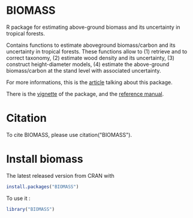 # BIOMASS

R package for estimating above-ground biomass and its uncertainty in tropical forests. 

Contains functions to estimate aboveground biomass/carbon and its uncertainty in tropical forests. 
These functions allow to (1) retrieve and to correct taxonomy, (2) estimate wood density and its uncertainty, (3) construct height-diameter models, (4) estimate the above-ground biomass/carbon at the stand level with associated uncertainty. 



For more informations, this is the [article](https://besjournals.onlinelibrary.wiley.com/doi/pdf/10.1111/2041-210X.12753) talking about this package.

There is the [vignette](https://cran.r-project.org/web/packages/BIOMASS/vignettes/VignetteBiomass.html) of the package, and the [reference manual](https://cran.r-project.org/web/packages/BIOMASS/BIOMASS.pdf).


# Citation

To cite BIOMASS, please use citation("BIOMASS").


# Install biomass

The latest released version from CRAN with

```r
install.packages("BIOMASS")
```

To use it :
```r
library("BIOMASS")
```